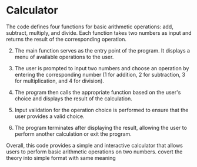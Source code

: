 # Calculator
The code defines four functions for basic arithmetic operations: add, subtract, multiply, and divide. Each function takes two numbers as input and returns the result of the corresponding operation.

2. The main function serves as the entry point of the program. It displays a menu of available operations to the user.

3. The user is prompted to input two numbers and choose an operation by entering the corresponding number (1 for addition, 2 for subtraction, 3 for multiplication, and 4 for division).

4. The program then calls the appropriate function based on the user's choice and displays the result of the calculation.

5. Input validation for the operation choice is performed to ensure that the user provides a valid choice.

6. The program terminates after displaying the result, allowing the user to perform another calculation or exit the program.

Overall, this code provides a simple and interactive calculator that allows users to perform basic arithmetic operations on two numbers.
covert the theory into simple format with same meaning



